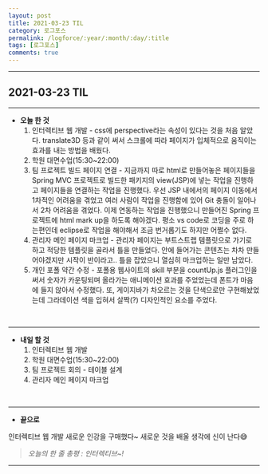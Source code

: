 ```yaml
---
layout: post
title: 2021-03-23 TIL
category: 로그포스
permalink: /logforce/:year/:month/:day/:title
tags: [로그포스]
comments: true
---
```


---

## 2021-03-23 TIL

---

- **오늘 한 것**
  1. 인터렉티브 웹 개발 - css에 perspective라는 속성이 있다는 것을 처음 알았다. translate3D 등과 같이 써서 스크롤에 따라 페이지가 입체적으로 움직이는 효과를 내는 방법을 배웠다.
  2. 학원 대면수업(15:30~22:00)
  3. 팀 프로젝트 빌드 페이지 연결 - 지금까지 따로 html로 만들어놓은 페이지들을 Spring MVC 프로젝트로 빌드한 패키지의 view(JSP)에 넣는 작업을 진행하고 페이지들을 연결하는 작업을 진행했다. 우선 JSP 내에서의 페이지 이동에서 1차적인 어려움을 겪었고 여러 사람이 작업을 진행함에 있어 Git 충돌이 일어나서 2차 어려움을 겪었다. 이제 연동하는 작업을 진행했으니 만들어진 Spring 프로젝트에 html mark up을 하도록 해야겠다. 평소 vs code로 코딩을 주로 하는편인데 eclipse로 작업을 해야해서 조금 번거롭기도 하지만 어쩔수 없다.
  4. 관리자 메인 페이지 마크업 - 관리자 페이지는 부트스트랩 템플릿으로 가기로 하고 적당한 템플릿을 골라서 틀을 만들었다. 안에 들어가는 콘텐츠는 차차 만들어야겠지만 시작이 반이라고.. 틀을 잡았으니 열심히 마크업하는 일만 남았다.
  5. 개인 포폴 약간 수정 - 포폴용 웹사이트의 skill 부분을 countUp.js 플러그인을 써서 숫자가 카운팅되며 올라가는 애니메이션 효과를 주었었는데 폰트가 마음에 들지 않아서 수정했다. 또, 게이지바가 차오르는 것을 단색으로만 구현해놨었는데 그라데이션 색을 입혀서 살짝(?) 디자인적인 요소를 주었다.

<br>

---

- **내일 할 것**
  1. 인터렉티브 웹 개발
  3. 학원 대면수업(15:30~22:00)
  3. 팀 프로젝트 회의 - 테이블 설계
  4. 관리자 메인 페이지 마크업

<br>

---

- **끝으로**

인터렉티브 웹 개발 새로운 인강을 구매했다~ 새로운 것을 배울 생각에 신이 난다😅

> _오늘의 한 줄 총평 : 인터렉티브~!_

---
